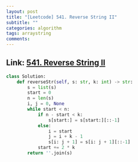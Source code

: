 ```yaml
---
layout: post
title: "[Leetcode] 541. Reverse String II"
subtitle: ""
categories: algorithm
tags: arraystring
comments:
---
```


## Link: [541. Reverse String II](https://leetcode.com/problems/reverse-string-ii/)

```py
class Solution:
    def reverseStr(self, s: str, k: int) -> str:
        s = list(s)
        start = 0
        n = len(s)
        i, j = 0, None
        while start < n:
            if n - start < k:
                s[start:] = s[start:][::-1]
            else:
                i = start
                j = i + k - 1
                s[i: j + 1] = s[i: j + 1][::-1]
            start += 2 * k
        return ''.join(s)
        
```

